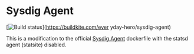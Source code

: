 # Sysdig Agent

[![Build status](https://badge.buildkite.com/15e503713e379c1529f430ffab699f2e3c8d9bfe167983506d.svg)](https://buildkite.com/ever
yday-hero/sysdig-agent)

This is a modification to the official [Sysdig Agent](https://registry.hub.docker.com/u/sysdig/agent/) dockerfile with the statsd agent (statsite) disabled.


